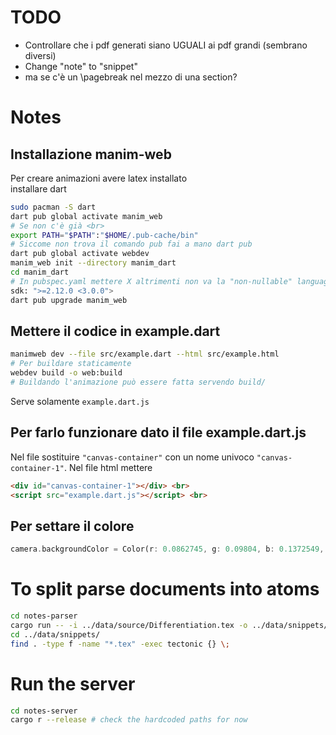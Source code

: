 # TODO
- Controllare che i pdf generati siano UGUALI ai pdf grandi (sembrano diversi)
- Change "note" to "snippet"
- ma se c'è un \pagebreak nel mezzo di una section?

# Notes


## Installazione manim-web
Per creare animazioni avere latex installato <br>
installare dart
```bash
sudo pacman -S dart
dart pub global activate manim_web
# Se non c'è già <br>
export PATH="$PATH":"$HOME/.pub-cache/bin"
# Siccome non trova il comando pub fai a mano dart pub 
dart pub global activate webdev
manim_web init --directory manim_dart
cd manim_dart
# In pubspec.yaml mettere X altrimenti non va la "non-nullable" language feature <br>
sdk: ">=2.12.0 <3.0.0">
dart pub upgrade manim_web
```

## Mettere il codice in example.dart
```bash
manimweb dev --file src/example.dart --html src/example.html
# Per buildare staticamente
webdev build -o web:build
# Buildando l'animazione può essere fatta servendo build/
```
Serve solamente `example.dart.js`

## Per farlo funzionare dato il file example.dart.js
Nel file sostituire `"canvas-container"` con un nome univoco `"canvas-container-1"`.
Nel file html mettere
```html
<div id="canvas-container-1"></div> <br>
<script src="example.dart.js"></script> <br>
```

## Per settare il colore
```dart
camera.backgroundColor = Color(r: 0.0862745, g: 0.09804, b: 0.1372549, a: 1);
```

# To split parse documents into atoms
```bash
cd notes-parser
cargo run -- -i ../data/source/Differentiation.tex -o ../data/snippets/
cd ../data/snippets/
find . -type f -name "*.tex" -exec tectonic {} \;
```

# Run the server
```bash
cd notes-server
cargo r --release # check the hardcoded paths for now
```
